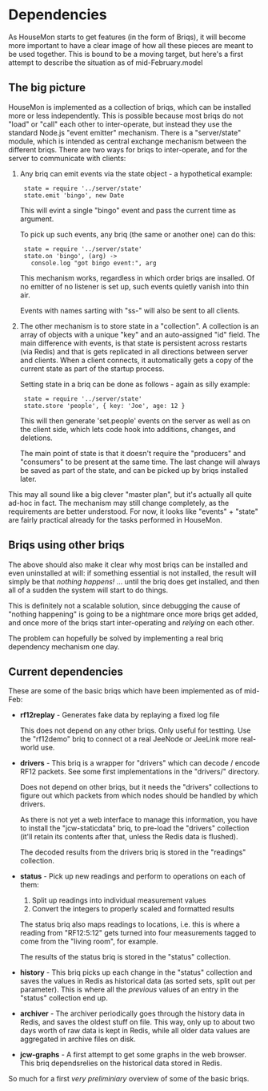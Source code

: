 # Dependencies

As HouseMon starts to get features (in the form of Briqs), it will become more
important to have a clear image of how all these pieces are meant to be used
together. This is bound to be a moving target, but here's a first attempt to
describe the situation as of mid-February.model

## The big picture

HouseMon is implemented as a collection of briqs, which can be installed more
or less independently. This is possible because most briqs do not "load" or
"call" each other to inter-operate, but instead they use the standard Node.js
"event emitter" mechanism. There is a "server/state" module, which is intended
as central exchange mechanism between the different briqs. There are two ways
for briqs to inter-operate, and for the server to communicate with clients:

1. Any briq can emit events via the state object - a hypothetical example:

        state = require '../server/state'
        state.emit 'bingo', new Date

   This will evint a single "bingo" event and pass the current time as argument.

   To pick up such events, any briq (the same or another one) can do this:

        state = require '../server/state'
        state.on 'bingo', (arg) ->
          console.log "got bingo event:", arg
    
   This mechanism works, regardless in which order briqs are insalled. Of no
   emitter of no listener is set up, such events quietly vanish into thin air.

   Events with names sarting with "ss-" will also be sent to all clients.

2. The other mechanism is to store state in a "collection". A collection is an
   array of objects with a unique "key" and an auto-assigned "id" field. The 
   main difference with events, is that state is persistent across restarts
   (via Redis) and that is gets replicated in all directions between server and
   clients. When a client connects, it automatically gets a copy of the current
   state as part of the startup process.

   Setting state in a briq can be done as follows - again as silly example:

        state = require '../server/state'
        state.store 'people', { key: 'Joe', age: 12 }

   This will then generate 'set.people' events on the server as well as on the
   client side, which lets code hook into additions, changes, and deletions.

   The main point of state is that it doesn't require the "producers" and
   "consumers" to be present at the same time. The last change will always be
   saved as part of the state, and can be picked up by briqs installed later.

This may all sound like a big clever "master plan", but it's actually all quite
ad-hoc in fact. The mechanism may still change completely, as the requirements
are better understood. For now, it looks like "events" + "state" are fairly
practical already for the tasks performed in HouseMon.

## Briqs using other briqs

The above should also make it clear why most briqs can be installed and even
uninstalled at will: if something essential is not installed, the result will
simply be that _nothing happens!_ ... until the briq does get installed, and
then all of a sudden the system will start to do things.

This is definitely not a scalable solution, since debugging the cause of
"nothing happening" is going to be a nightmare once more briqs get added, and
once more of the briqs start inter-operating and _relying_ on each other.

The problem can hopefully be solved by implementing a real briq dependency
mechanism one day.

## Current dependencies

These are some of the basic briqs which have been implemented as of mid-Feb:

* **rf12replay** - Generates fake data by replaying a fixed log file

  This does not depend on any other briqs. Only useful for testting. Use the
  "rf12demo" briq to connect ot a real JeeNode or JeeLink more real-world use.

* **drivers** - This briq is a wrapper for "drivers" which can decode / encode
  RF12 packets. See some first implementations in the "drivers/" directory.

  Does not depend on other briqs, but it needs the "drivers" collections to
  figure out which packets from which nodes should be handled by which drivers.

  As there is not yet a web interface to manage this information, you have to
  install the "jcw-staticdata" briq, to pre-load the "drivers" collection
  (it'll retain its contents after that, unless the Redis data is flushed).

  The decoded results from the drivers briq is stored in the "readings"
  collection.

* **status** - Pick up new readings and perform to operations on each of them:

    1. Split up readings into individual measurement values
    2. Convert the integers to properly scaled and formatted results

  The status briq also maps readings to locations, i.e. this is where a reading
  from "RF12:5:12" gets turned into four measurements tagged to come from the
  "living room", for example.

  The results of the status briq is stored in the "status" collection.

* **history** - This briq picks up each change in the "status" collection and
  saves the values in Redis as historical data (as sorted sets, split out per
  parameter). This is where all the _previous_ values of an entry in the
  "status" collection end up.

* **archiver** - The archiver periodically goes through the history data in 
  Redis, and saves the oldest stuff on file. This way, only up to about two
  days worth of raw data is kept in Redis, while all older data values are
  aggregated in archive files on disk.

* **jcw-graphs** - A first attempt to get some graphs in the web browser.
  This briq dependsrelies on the historical data stored in Redis.

So much for a first _very preliminiary_ overview of some of the basic briqs.
